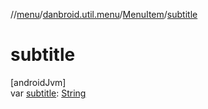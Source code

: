//[menu](../../../index.md)/[danbroid.util.menu](../index.md)/[MenuItem](index.md)/[subtitle](subtitle.md)

# subtitle

[androidJvm]\
var [subtitle](subtitle.md): [String](https://kotlinlang.org/api/latest/jvm/stdlib/kotlin/-string/index.html)

